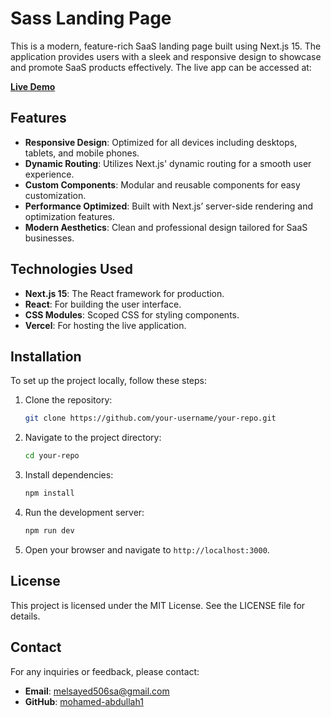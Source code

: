 # Sass Landing Page

This is a modern, feature-rich SaaS landing page built using Next.js 15. The application provides users with a sleek and responsive design to showcase and promote SaaS products effectively. The live app can be accessed at:

**[Live Demo](https://sass-landing-page-mohameds-projects-0441c3d3.vercel.app/)**

## Features

- **Responsive Design**: Optimized for all devices including desktops, tablets, and mobile phones.
- **Dynamic Routing**: Utilizes Next.js' dynamic routing for a smooth user experience.
- **Custom Components**: Modular and reusable components for easy customization.
- **Performance Optimized**: Built with Next.js’ server-side rendering and optimization features.
- **Modern Aesthetics**: Clean and professional design tailored for SaaS businesses.

## Technologies Used

- **Next.js 15**: The React framework for production.
- **React**: For building the user interface.
- **CSS Modules**: Scoped CSS for styling components.
- **Vercel**: For hosting the live application.

## Installation

To set up the project locally, follow these steps:

1. Clone the repository:

   ```bash
   git clone https://github.com/your-username/your-repo.git
   ```

2. Navigate to the project directory:

   ```bash
   cd your-repo
   ```

3. Install dependencies:

   ```bash
   npm install
   ```

4. Run the development server:

   ```bash
   npm run dev
   ```

5. Open your browser and navigate to `http://localhost:3000`.

## License

This project is licensed under the MIT License. See the LICENSE file for details.

## Contact

For any inquiries or feedback, please contact:

- **Email**: melsayed506sa@gmail.com
- **GitHub**: [mohamed-abdullah1](https://github.com/your-username)
